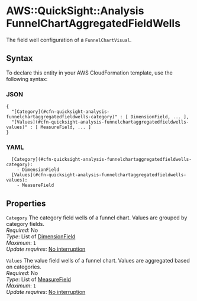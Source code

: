 # AWS::QuickSight::Analysis FunnelChartAggregatedFieldWells<a name="aws-properties-quicksight-analysis-funnelchartaggregatedfieldwells"></a>

The field well configuration of a `FunnelChartVisual`\.

## Syntax<a name="aws-properties-quicksight-analysis-funnelchartaggregatedfieldwells-syntax"></a>

To declare this entity in your AWS CloudFormation template, use the following syntax:

### JSON<a name="aws-properties-quicksight-analysis-funnelchartaggregatedfieldwells-syntax.json"></a>

```
{
  "[Category](#cfn-quicksight-analysis-funnelchartaggregatedfieldwells-category)" : [ DimensionField, ... ],
  "[Values](#cfn-quicksight-analysis-funnelchartaggregatedfieldwells-values)" : [ MeasureField, ... ]
}
```

### YAML<a name="aws-properties-quicksight-analysis-funnelchartaggregatedfieldwells-syntax.yaml"></a>

```
  [Category](#cfn-quicksight-analysis-funnelchartaggregatedfieldwells-category): 
    - DimensionField
  [Values](#cfn-quicksight-analysis-funnelchartaggregatedfieldwells-values): 
    - MeasureField
```

## Properties<a name="aws-properties-quicksight-analysis-funnelchartaggregatedfieldwells-properties"></a>

`Category`  <a name="cfn-quicksight-analysis-funnelchartaggregatedfieldwells-category"></a>
The category field wells of a funnel chart\. Values are grouped by category fields\.  
*Required*: No  
*Type*: List of [DimensionField](aws-properties-quicksight-analysis-dimensionfield.md)  
*Maximum*: `1`  
*Update requires*: [No interruption](https://docs.aws.amazon.com/AWSCloudFormation/latest/UserGuide/using-cfn-updating-stacks-update-behaviors.html#update-no-interrupt)

`Values`  <a name="cfn-quicksight-analysis-funnelchartaggregatedfieldwells-values"></a>
The value field wells of a funnel chart\. Values are aggregated based on categories\.  
*Required*: No  
*Type*: List of [MeasureField](aws-properties-quicksight-analysis-measurefield.md)  
*Maximum*: `1`  
*Update requires*: [No interruption](https://docs.aws.amazon.com/AWSCloudFormation/latest/UserGuide/using-cfn-updating-stacks-update-behaviors.html#update-no-interrupt)